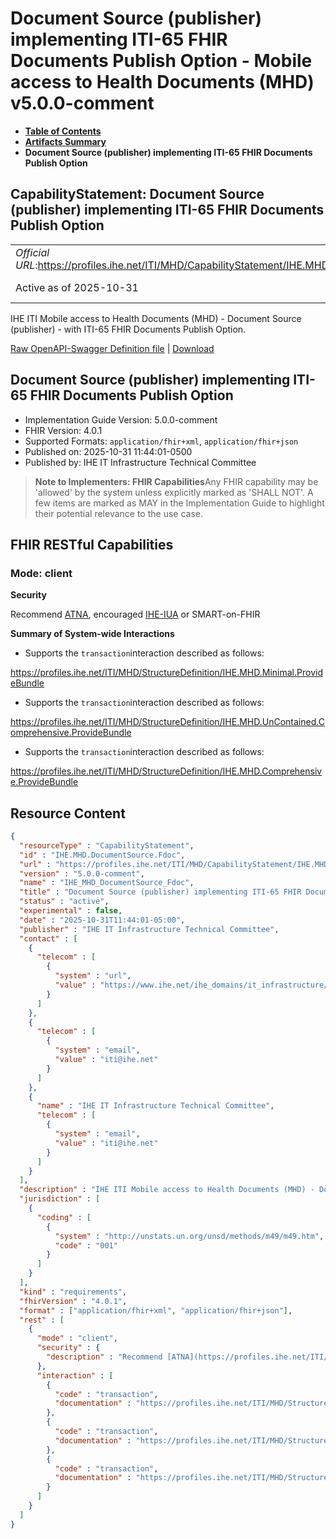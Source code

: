 # Document Source (publisher) implementing ITI-65 FHIR Documents Publish Option - Mobile access to Health Documents (MHD) v5.0.0-comment

* [**Table of Contents**](toc.md)
* [**Artifacts Summary**](artifacts.md)
* **Document Source (publisher) implementing ITI-65 FHIR Documents Publish Option**

## CapabilityStatement: Document Source (publisher) implementing ITI-65 FHIR Documents Publish Option 

| | |
| :--- | :--- |
| *Official URL*:https://profiles.ihe.net/ITI/MHD/CapabilityStatement/IHE.MHD.DocumentSource.Fdoc | *Version*:5.0.0-comment |
| Active as of 2025-10-31 | *Computable Name*:IHE_MHD_DocumentSource_Fdoc |

 
IHE ITI Mobile access to Health Documents (MHD) - Document Source (publisher) - with ITI-65 FHIR Documents Publish Option. 

 [Raw OpenAPI-Swagger Definition file](IHE.MHD.DocumentSource.Fdoc.openapi.json) | [Download](IHE.MHD.DocumentSource.Fdoc.openapi.json) 

## Document Source (publisher) implementing ITI-65 FHIR Documents Publish Option

* Implementation Guide Version: 5.0.0-comment 
* FHIR Version: 4.0.1 
* Supported Formats: `application/fhir+xml`, `application/fhir+json`
* Published on: 2025-10-31 11:44:01-0500 
* Published by: IHE IT Infrastructure Technical Committee 

> **Note to Implementers: FHIR Capabilities**Any FHIR capability may be 'allowed' by the system unless explicitly marked as 'SHALL NOT'. A few items are marked as MAY in the Implementation Guide to highlight their potential relevance to the use case.

## FHIR RESTful Capabilities

### Mode: client

**Security**

> 

Recommend [ATNA](https://profiles.ihe.net/ITI/TF/Volume1/ch-9.html), encouraged [IHE-IUA](https://profiles.ihe.net/ITI/IUA/index.html) or SMART-on-FHIR


**Summary of System-wide Interactions**

* Supports the `transaction`interaction described as follows:

https://profiles.ihe.net/ITI/MHD/StructureDefinition/IHE.MHD.Minimal.ProvideBundle


* Supports the `transaction`interaction described as follows:

https://profiles.ihe.net/ITI/MHD/StructureDefinition/IHE.MHD.UnContained.Comprehensive.ProvideBundle


* Supports the `transaction`interaction described as follows:

https://profiles.ihe.net/ITI/MHD/StructureDefinition/IHE.MHD.Comprehensive.ProvideBundle




## Resource Content

```json
{
  "resourceType" : "CapabilityStatement",
  "id" : "IHE.MHD.DocumentSource.Fdoc",
  "url" : "https://profiles.ihe.net/ITI/MHD/CapabilityStatement/IHE.MHD.DocumentSource.Fdoc",
  "version" : "5.0.0-comment",
  "name" : "IHE_MHD_DocumentSource_Fdoc",
  "title" : "Document Source (publisher) implementing ITI-65 FHIR Documents Publish Option",
  "status" : "active",
  "experimental" : false,
  "date" : "2025-10-31T11:44:01-05:00",
  "publisher" : "IHE IT Infrastructure Technical Committee",
  "contact" : [
    {
      "telecom" : [
        {
          "system" : "url",
          "value" : "https://www.ihe.net/ihe_domains/it_infrastructure/"
        }
      ]
    },
    {
      "telecom" : [
        {
          "system" : "email",
          "value" : "iti@ihe.net"
        }
      ]
    },
    {
      "name" : "IHE IT Infrastructure Technical Committee",
      "telecom" : [
        {
          "system" : "email",
          "value" : "iti@ihe.net"
        }
      ]
    }
  ],
  "description" : "IHE ITI Mobile access to Health Documents (MHD) - Document Source (publisher) - with ITI-65 FHIR Documents Publish Option.",
  "jurisdiction" : [
    {
      "coding" : [
        {
          "system" : "http://unstats.un.org/unsd/methods/m49/m49.htm",
          "code" : "001"
        }
      ]
    }
  ],
  "kind" : "requirements",
  "fhirVersion" : "4.0.1",
  "format" : ["application/fhir+xml", "application/fhir+json"],
  "rest" : [
    {
      "mode" : "client",
      "security" : {
        "description" : "Recommend [ATNA](https://profiles.ihe.net/ITI/TF/Volume1/ch-9.html), encouraged [IHE-IUA](https://profiles.ihe.net/ITI/IUA/index.html) or SMART-on-FHIR"
      },
      "interaction" : [
        {
          "code" : "transaction",
          "documentation" : "https://profiles.ihe.net/ITI/MHD/StructureDefinition/IHE.MHD.Minimal.ProvideBundle"
        },
        {
          "code" : "transaction",
          "documentation" : "https://profiles.ihe.net/ITI/MHD/StructureDefinition/IHE.MHD.UnContained.Comprehensive.ProvideBundle"
        },
        {
          "code" : "transaction",
          "documentation" : "https://profiles.ihe.net/ITI/MHD/StructureDefinition/IHE.MHD.Comprehensive.ProvideBundle"
        }
      ]
    }
  ]
}

```
